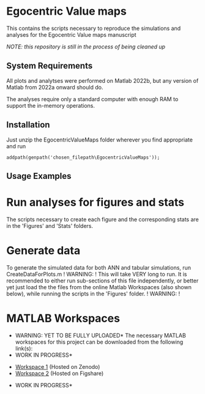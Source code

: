 # Egocentric Value maps
This contains the scripts necessary to reproduce the simulations and analyses for the Egocentric Value maps manuscript

*NOTE: this repository is still in the process of being cleaned up*

## System Requirements
All plots and analytses were performed on Matlab 2022b, but any version of Matlab from 2022a onward should do.

The analyses require only a standard computer with enough RAM to support the in-memory operations.

## Installation
Just unzip the EgocentricValueMaps folder wherever you find appropriate and run
```
addpath(genpath('chosen_filepath\EgocentricValueMaps'));
```

## Usage Examples

# Run analyses for figures and stats
The scripts necessary to create each figure and the corresponding stats are in the 'Figures' and 'Stats' folders. 

# Generate data
To generate the simulated data for both ANN and tabular simulations, run CreateDataForPlots.m
! WARNING: !
This will take VERY long to run. It is recommended to either run sub-sections of this file independently, or better yet just load the the files from the online Matlab Workspaces (also shown below), while running the scripts in the 'Figures' folder. 
! WARNING: !

# MATLAB Workspaces
* WARNING: YET TO BE FULLY UPLOADED*
The necessary MATLAB workspaces for this project can be downloaded from the following link(s):
* WORK IN PROGRESS*
- [Workspace 1](https://zenodo.org/record/XXXX) (Hosted on Zenodo)
- [Workspace 2](https://figshare.com/articles/dataset/YYYY) (Hosted on Figshare)
* WORK IN PROGRESS*

